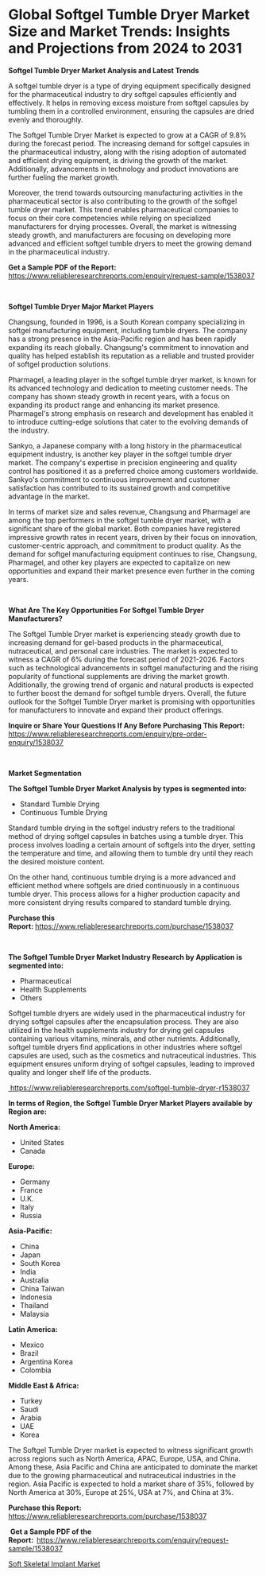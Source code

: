 <p><h1>Global Softgel Tumble Dryer Market Size and Market Trends: Insights and Projections from 2024 to 2031</h1></p><p><strong>Softgel Tumble Dryer Market Analysis and Latest Trends</strong></p>
<p><p>A softgel tumble dryer is a type of drying equipment specifically designed for the pharmaceutical industry to dry softgel capsules efficiently and effectively. It helps in removing excess moisture from softgel capsules by tumbling them in a controlled environment, ensuring the capsules are dried evenly and thoroughly.</p><p>The Softgel Tumble Dryer Market is expected to grow at a CAGR of 9.8% during the forecast period. The increasing demand for softgel capsules in the pharmaceutical industry, along with the rising adoption of automated and efficient drying equipment, is driving the growth of the market. Additionally, advancements in technology and product innovations are further fueling the market growth.</p><p>Moreover, the trend towards outsourcing manufacturing activities in the pharmaceutical sector is also contributing to the growth of the softgel tumble dryer market. This trend enables pharmaceutical companies to focus on their core competencies while relying on specialized manufacturers for drying processes. Overall, the market is witnessing steady growth, and manufacturers are focusing on developing more advanced and efficient softgel tumble dryers to meet the growing demand in the pharmaceutical industry.</p></p>
<p><strong>Get a Sample PDF of the Report:&nbsp;</strong> <a href="https://www.reliableresearchreports.com/enquiry/request-sample/1538037">https://www.reliableresearchreports.com/enquiry/request-sample/1538037</a></p>
<p>&nbsp;</p>
<p><strong>Softgel Tumble Dryer Major Market Players</strong></p>
<p><p>Changsung, founded in 1996, is a South Korean company specializing in softgel manufacturing equipment, including tumble dryers. The company has a strong presence in the Asia-Pacific region and has been rapidly expanding its reach globally. Changsung's commitment to innovation and quality has helped establish its reputation as a reliable and trusted provider of softgel production solutions.</p><p>Pharmagel, a leading player in the softgel tumble dryer market, is known for its advanced technology and dedication to meeting customer needs. The company has shown steady growth in recent years, with a focus on expanding its product range and enhancing its market presence. Pharmagel's strong emphasis on research and development has enabled it to introduce cutting-edge solutions that cater to the evolving demands of the industry.</p><p>Sankyo, a Japanese company with a long history in the pharmaceutical equipment industry, is another key player in the softgel tumble dryer market. The company's expertise in precision engineering and quality control has positioned it as a preferred choice among customers worldwide. Sankyo's commitment to continuous improvement and customer satisfaction has contributed to its sustained growth and competitive advantage in the market.</p><p>In terms of market size and sales revenue, Changsung and Pharmagel are among the top performers in the softgel tumble dryer market, with a significant share of the global market. Both companies have registered impressive growth rates in recent years, driven by their focus on innovation, customer-centric approach, and commitment to product quality. As the demand for softgel manufacturing equipment continues to rise, Changsung, Pharmagel, and other key players are expected to capitalize on new opportunities and expand their market presence even further in the coming years.</p></p>
<p>&nbsp;</p>
<p><strong>What Are The Key Opportunities For Softgel Tumble Dryer Manufacturers?</strong></p>
<p><p>The Softgel Tumble Dryer market is experiencing steady growth due to increasing demand for gel-based products in the pharmaceutical, nutraceutical, and personal care industries. The market is expected to witness a CAGR of 6% during the forecast period of 2021-2026. Factors such as technological advancements in softgel manufacturing and the rising popularity of functional supplements are driving the market growth. Additionally, the growing trend of organic and natural products is expected to further boost the demand for softgel tumble dryers. Overall, the future outlook for the Softgel Tumble Dryer market is promising with opportunities for manufacturers to innovate and expand their product offerings.</p></p>
<p><strong>Inquire or Share Your Questions If Any Before Purchasing This Report:</strong> <a href="https://www.reliableresearchreports.com/enquiry/pre-order-enquiry/1538037">https://www.reliableresearchreports.com/enquiry/pre-order-enquiry/1538037</a></p>
<p>&nbsp;</p>
<p><strong>Market Segmentation</strong></p>
<p><strong>The Softgel Tumble Dryer Market Analysis by types is segmented into:</strong></p>
<p><ul><li>Standard Tumble Drying</li><li>Continuous Tumble Drying</li></ul></p>
<p><p>Standard tumble drying in the softgel industry refers to the traditional method of drying softgel capsules in batches using a tumble dryer. This process involves loading a certain amount of softgels into the dryer, setting the temperature and time, and allowing them to tumble dry until they reach the desired moisture content.</p><p>On the other hand, continuous tumble drying is a more advanced and efficient method where softgels are dried continuously in a continuous tumble dryer. This process allows for a higher production capacity and more consistent drying results compared to standard tumble drying.</p></p>
<p><strong>Purchase this Report:&nbsp;</strong><a href="https://www.reliableresearchreports.com/purchase/1538037">https://www.reliableresearchreports.com/purchase/1538037</a></p>
<p>&nbsp;</p>
<p><strong>The Softgel Tumble Dryer Market Industry Research by Application is segmented into:</strong></p>
<p><ul><li>Pharmaceutical</li><li>Health Supplements</li><li>Others</li></ul></p>
<p><p>Softgel tumble dryers are widely used in the pharmaceutical industry for drying softgel capsules after the encapsulation process. They are also utilized in the health supplements industry for drying gel capsules containing various vitamins, minerals, and other nutrients. Additionally, softgel tumble dryers find applications in other industries where softgel capsules are used, such as the cosmetics and nutraceutical industries. This equipment ensures uniform drying of softgel capsules, leading to improved quality and longer shelf life of the products.</p></p>
<p><a href="https://www.reliableresearchreports.com/softgel-tumble-dryer-r1538037">&nbsp;https://www.reliableresearchreports.com/softgel-tumble-dryer-r1538037</a></p>
<p><strong>In terms of Region, the Softgel Tumble Dryer Market Players available by Region are:</strong></p>
<p>
    <p> <strong> North America: </strong>
        <ul>
            <li>United States</li>
            <li>Canada</li>
        </ul>
        </p> 
    <p> <strong> Europe: </strong>
        <ul>
            <li>Germany</li>
            <li>France</li>
            <li>U.K.</li>
            <li>Italy</li>
            <li>Russia</li>
        </ul>
        </p> 
    <p> <strong> Asia-Pacific: </strong>
        <ul>
            <li>China</li>
            <li>Japan</li>
            <li>South Korea</li>
            <li>India</li>
            <li>Australia</li>
            <li>China Taiwan</li>
            <li>Indonesia</li>
            <li>Thailand</li>
            <li>Malaysia</li>
        </ul>
        </p> 
    <p> <strong> Latin America: </strong>
        <ul>
            <li>Mexico</li>
            <li>Brazil</li>
            <li>Argentina Korea</li>
            <li>Colombia</li>
        </ul>
        </p> 
    <p> <strong> Middle East & Africa: </strong>
        <ul>
            <li>Turkey</li>
            <li>Saudi</li>
            <li>Arabia</li>
            <li>UAE</li>
            <li>Korea</li>
        </ul>
    </p>
    </p>
<p><p>The Softgel Tumble Dryer market is expected to witness significant growth across regions such as North America, APAC, Europe, USA, and China. Among these, Asia Pacific and China are anticipated to dominate the market due to the growing pharmaceutical and nutraceutical industries in the region. Asia Pacific is expected to hold a market share of 35%, followed by North America at 30%, Europe at 25%, USA at 7%, and China at 3%.</p></p>
<p><strong>Purchase this Report: </strong><a href="https://www.reliableresearchreports.com/purchase/1538037">https://www.reliableresearchreports.com/purchase/1538037</a></p>
<p>&nbsp;<strong>Get a Sample PDF of the Report:&nbsp;&nbsp;</strong><a href="https://www.reliableresearchreports.com/enquiry/request-sample/1538037">https://www.reliableresearchreports.com/enquiry/request-sample/1538037</a></p>
<p><strong></strong></p>
<p><p><a href="https://military-diascia-e68.notion.site/Soft-Skeletal-Implant-Market-Size-Market-Outlook-and-Market-Forecast-2024-to-2031-b663374f19a640ac83d049fcb10b0599">Soft Skeletal Implant Market</a></p></p>